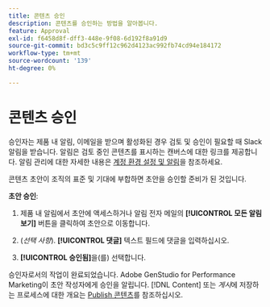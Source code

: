 ```yaml
---
title: 콘텐츠 승인
description: 콘텐츠를 승인하는 방법을 알아봅니다.
feature: Approval
exl-id: f6458d8f-dff3-448e-9f08-6d192f8a91d9
source-git-commit: bd3c5c9ff12c962d4123ac992fb74cd94e184172
workflow-type: tm+mt
source-wordcount: '139'
ht-degree: 0%

---
```


# 콘텐츠 승인

승인자는 제품 내 알림, 이메일을 받으며 활성화된 경우 검토 및 승인이 필요할 때 Slack 알림을 받습니다. 알림은 검토 중인 콘텐츠를 표시하는 캔버스에 대한 링크를 제공합니다. 알림 관리에 대한 자세한 내용은 [계정 환경 설정 및 알림](https://experienceleague.adobe.com/en/docs/core-services/interface/features/account-preferences)을 참조하세요.

콘텐츠 초안이 조직의 표준 및 기대에 부합하면 초안을 승인할 준비가 된 것입니다.

**초안 승인**:

1. 제품 내 알림에서 초안에 액세스하거나 알림 전자 메일의 **[!UICONTROL 모든 알림 보기]** 버튼을 클릭하여 초안으로 이동합니다.

1. (_선택 사항_). **[!UICONTROL 댓글]** 텍스트 필드에 댓글을 입력하십시오.

1. **[!UICONTROL 승인됨]**&#x200B;을(를) 선택합니다.

승인자로서의 작업이 완료되었습니다. Adobe GenStudio for Performance Marketing이 초안 작성자에게 승인을 알립니다. [!DNL Content] 또는 _게시_&#x200B;에 저장하는 프로세스에 대한 개요는 [Publish 콘텐츠](./publish-content.md)를 참조하십시오.
